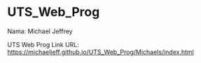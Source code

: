 # UTS_Web_Prog
Nama: Michael Jeffrey

UTS Web Prog
Link URL: https://michaeljeff.github.io/UTS_Web_Prog/Michaels/index.html
